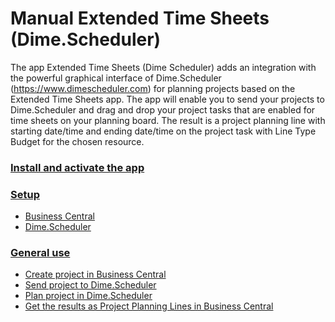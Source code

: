# Manual Extended Time Sheets (Dime.Scheduler)
The app Extended Time Sheets (Dime Scheduler) adds an integration with the powerful graphical interface of Dime.Scheduler (https://www.dimescheduler.com) for planning projects based on the Extended Time Sheets app.
The app will enable you to send your projects to Dime.Scheduler and drag and drop your project tasks that are enabled for time sheets on your planning board. The result is a project planning line with starting date/time and ending date/time on the project task with Line Type Budget for the chosen resource.

### [Install and activate the app](topics/install-activate-app.md)
### [Setup](topics/setup.md)
* [Business Central](topics/setup.md#business-central)
* [Dime.Scheduler](topics/setup.md#dimescheduler)
### [General use](topics/general-use.md)
* [Create project in Business Central](topics/general-use.md#create-project-in-business-central)
* [Send project to Dime.Scheduler](topics/general-use.md#send-project-to-dimescheduler)
* [Plan project in Dime.Scheduler](topics/general-use.md#plan-project-in-dimescheduler)
* [Get the results as Project Planning Lines in Business Central](topics/general-use.md#get-the-results-as-project-planning-lines-in-business-central)